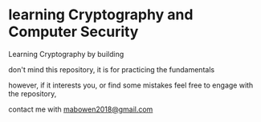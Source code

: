 # learning Cryptography and Computer Security
Learning Cryptography by building

don't mind this repository, it is for practicing the fundamentals

however, if it interests you, or find some mistakes feel free to engage with the repository,

contact me with mabowen2018@gmail.com
